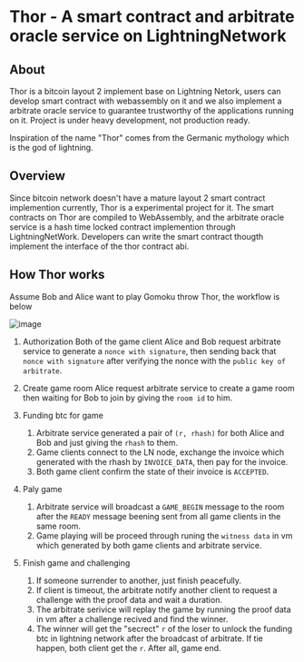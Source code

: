 # Thor - A smart contract and arbitrate oracle service on LightningNetwork

## About

Thor is a bitcoin layout 2 implement base on Lightning Netork, users can develop
smart contract with webassembly on it and we also implement a arbitrate oracle
service to guarantee trustworthy of the applications running on it. Project is 
under heavy development, not production ready.

Inspiration of the name "Thor" comes from the Germanic mythology which is the
god of lightning.

## Overview

Since bitcoin network doesn't have a mature layout 2 smart contract implemention
currently, Thor is a experimental project for it. The smart contracts on Thor are
compiled to WebAssembly, and the arbitrate oracle service is a hash time locked 
contract implemention through LightningNetWork. Developers can write the smart 
contract thougth implement the interface of the thor contract abi.


## How Thor works
Assume Bob and Alice want to play Gomoku throw Thor, the workflow is below

![image](https://github.com/archnotes/thor/blob/master/docs/thor_workflow.jpg?raw=true)

1. Authorization
   Both of the game client Alice and Bob request arbitrate service to generate a `nonce with signature`, then sending back that `nonce with signature` after verifying the nonce with the `public key of arbitrate`.

2. Create game room
   Alice request arbitrate service to create a game room then waiting for Bob to join by giving the `room id` to him.

3. Funding btc for game
   1. Arbitrate service generated a pair of `(r, rhash)` for both Alice and Bob and just giving the `rhash` to them.
   2. Game clients connect to the LN node, exchange the invoice which generated with the rhash by `INVOICE_DATA`, then pay for the invoice.
   3. Both game client confirm the state of their invoice is `ACCEPTED`.

4. Paly game
   1. Arbitrate service will broadcast a `GAME_BEGIN` message to the room after the `READY` message beening sent from all game clients in the same room.
   2. Game playing will be proceed through runing the `witness data` in vm which generated by both game clients and arbitrate service.

5. Finish game and challenging
   1. If someone surrender to another, just finish peacefully.
   2. If client is timeout, the arbitrate notify another client to request a challenge with the proof data and wait a duration.
   3. The arbitrate serivice will replay the game by running the proof data in vm after a challenge recived and find the winner.
   4. The winner will get the "secrect" `r` of the loser to unlock the funding btc in lightning network after the broadcast of arbitrate. If tie happen,
	  both client get the `r`. After all, game end.
